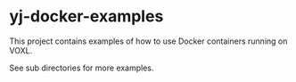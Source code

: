 # yj-docker-examples

This project contains examples of how to use Docker containers running on VOXL.

See sub directories for more examples.
